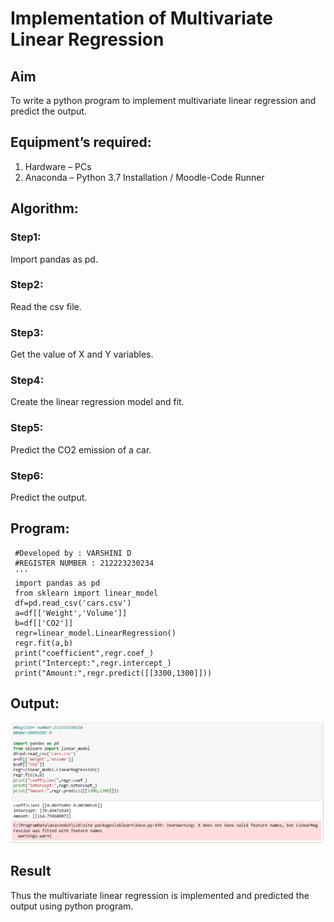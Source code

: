 # Implementation of Multivariate Linear Regression
## Aim
To write a python program to implement multivariate linear regression and predict the output.
## Equipment’s required:
1.	Hardware – PCs
2.	Anaconda – Python 3.7 Installation / Moodle-Code Runner
## Algorithm:
### Step1:
Import pandas as pd.
### Step2:
Read the csv file.
### Step3:
Get the value of X and Y variables.
### Step4:
Create the linear regression model and fit.
### Step5:
Predict the CO2 emission of a car.
### Step6:
Predict the output.

## Program:
```
 #Developed by : VARSHINI D
 #REGISTER NUMBER : 212223230234
 '''
 import pandas as pd
 from sklearn import linear_model
 df=pd.read_csv('cars.csv')
 a=df[['Weight','Volume']]
 b=df[['CO2']]
 regr=linear_model.LinearRegression()
 regr.fit(a,b)
 print("coefficient",regr.coef_)
 print("Intercept:",regr.intercept_)
 print("Amount:",regr.predict([[3300,1300]]))

```
## Output:
![output](multivariable_ss.png)

## Result
Thus the multivariate linear regression is implemented and predicted the output using python program.
